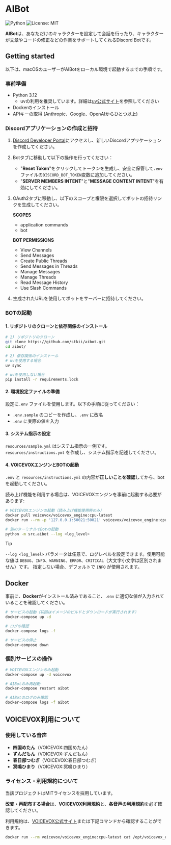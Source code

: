 # AIBot

![Python](https://img.shields.io/badge/Python-3.12-blue.svg?logo=python&logoColor=white&style=flat&labelColor=24292e)
![License: MIT](https://img.shields.io/badge/License-MIT-yellow.svg)

**AIBot**は、あなただけのキャラクターを設定して会話を行ったり、キャラクターが文章やコードの修正などの作業をサポートしてくれるDiscord Botです。

## Getting started

以下は、macOSのユーザーがAIBotをローカル環境で起動するまでの手順です。

### 事前準備

* Python 3.12
  * uvの利用を推奨しています。詳細は[uv公式サイト](https://docs.astral.sh/uv/)を参照してください
* Dockerのインストール
* APIキーの取得 (Anthropic、Google、OpenAIからひとつ以上)

### Discordアプリケーションの作成と招待

1. [Discord Developer Portal](https://discord.com/developers/bots)にアクセスし、新しいDiscordアプリケーションを作成してください。

2. Botタブに移動して以下の操作を行ってください：
   - "**Reset Token**"をクリックしてトークンを生成し、安全に保管して`.env`ファイルの`DISCORD_BOT_TOKEN`変数に追加してください。
   - "**SERVER MEMBERS INTENT**"と"**MESSAGE CONTENT INTENT**"を有効にしてください。

3. OAuth2タブに移動し、以下のスコープと権限を選択してボットの招待リンクを生成してください。

    **SCOPES**
    - application commands
    - bot

    **BOT PERMISSIONS**
    - View Channels
    - Send Messages
    - Create Public Threads
    - Send Messages in Threads
    - Manage Messages
    - Manage Threads
    - Read Message History
    - Use Slash Commands

4. 生成されたURLを使用してボットをサーバーに招待してください。


### BOTの起動

#### 1. リポジトリのクローンと依存関係のインストール

```bash
# 1) リポジトリのクローン
git clone https://github.com/stkii/aibot.git
cd aibot/

# 2) 依存関係のインストール
# uvを使用する場合
uv sync

# uvを使用しない場合
pip install -r requirements.lock
```

#### 2. 環境設定ファイルの準備

設定に`.env` ファイルを使用します。以下の手順に従ってください：
* `.env.sample` のコピーを作成し、`.env` に改名
* `.env` に実際の値を入力

#### 3. システム指示の設定

`resources/sample.yml` はシステム指示の一例です。`resources/instructions.yml` を作成し、システム指示を記述してください。

#### 4. VOICEVOXエンジンとBOTの起動

`.env` と `resources/instructions.yml` の内容が**正しいことを確認**してから、botを起動してください。

読み上げ機能を利用する場合は、VOICEVOXエンジンを事前に起動する必要があります:

```bash
# VOICEVOXエンジンの起動（読み上げ機能使用時のみ）
docker pull voicevox/voicevox_engine:cpu-latest
docker run --rm -p '127.0.0.1:50021:50021' voicevox/voicevox_engine:cpu-latest

# 別のターミナルでBotの起動
python -m src.aibot --log <log_level>
```

> [!TIP]
> `--log <log_level>` パラメータは任意で、ログレベルを設定できます。使用可能な値は `DEBUG`、`INFO`、`WARNING`、`ERROR`、`CRITICAL`（大文字小文字は区別されません）です。
> 指定しない場合、デフォルトで `INFO` が使用されます。

## Docker

事前に、**Docker**がインストール済みであること、`.env` に適切な値が入力されていることを確認してください。

```bash
# サービスの起動（初回はイメージのビルドとダウンロードが実行されます）
docker-compose up -d

# ログの確認
docker-compose logs -f

# サービスの停止
docker-compose down
```

### 個別サービスの操作

```bash
# VOICEVOXエンジンのみ起動
docker-compose up -d voicevox

# AIBotのみ再起動
docker-compose restart aibot

# AIBotのログのみ確認
docker-compose logs -f aibot
```

## VOICEVOX利用について

### 使用している音声

* **四国めたん**（VOICEVOX:四国めたん）
* **ずんだもん**（VOICEVOX:ずんだもん）
* **春日部つむぎ**（VOICEVOX:春日部つむぎ）
* **冥鳴ひまり**（VOICEVOX:冥鳴ひまり）

### ライセンス・利用規約について

当該プロジェクトはMITライセンスを採用しています。

**改変・再配布する場合**は、**VOICEVOX利用規約**と、**各音声の利用規約**を必ず確認してください。

利用規約は、[VOICEVOX公式サイト](https://voicevox.hiroshiba.jp/)または下記コマンドから確認することができます。

```bash
docker run --rm voicevox/voicevox_engine:cpu-latest cat /opt/voicevox_engine/README.md
```
